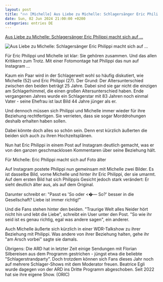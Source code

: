 ```yaml
---
layout: post
title: "🔥🔥 [Michelle] Aus Liebe zu Michelle: Schlagersänger Eric Philippi macht sich auf ..."
date: Sun, 02 Jun 2024 21:00:00 +0200
categories: entries DE
---
```

[Aus Liebe zu Michelle: Schlagersänger Eric Philippi macht sich auf ...](https://www.mainpost.de/ueberregional/boulevard/aktuell/schlager-aus-liebe-zu-michelle-schlagersaenger-eric-philippi-macht-sich-auf-foto-aelter-3-6-24-art-11512546)

![Aus Liebe zu Michelle: Schlagersänger Eric Philippi macht sich auf ...](https://www.mainpost.de/storage/image/9/7/3/0/10470379_eric-philippi-postet-fotomontage-jpg_teaser-social-sharing_1Clw4C_dESvB1.jpg)

Für Eric Philippi und Michelle ist klar: Sie gehören zusammen. Und das allen Kritikern zum Trotz. Mit einer Fotomontage hat Philippi das nun auf Instagram ...

Kaum ein Paar wird in der Schlagerwelt wohl so häufig diskutiert, wie Michelle (52) und Eric Philippi (27). Der Grund: Der Altersunterschied zwischen den beiden beträgt 25 Jahre. Dabei sind sie gar nicht die einzigen am Schlagerhimmel, die einen großen Altersunterschied haben. Ende vergangenen Jahres wurde ein Schlagerstar mit 83 Jahren noch einmal Vater - seine Ehefrau ist laut Bild 44 Jahre jünger als er.

Und dennoch müssen sich Philippi und Michelle immer wieder für ihre Beziehung rechtfertigen. Sie verrieten, dass sie sogar Morddrohungen deshalb erhalten haben sollen.

Dabei könnte doch alles so schön sein. Denn erst kürzlich äußerten die beiden sich auch zu ihren Hochzeitsplänen.

Nun hat Eric Philippi in einem Post auf Instagram deutlich gemacht, was er von den ganzen geschmacklosen Kommentaren über seine Beziehung hält.

Für Michelle: Eric Philippi macht sich auf Foto älter

Auf Instagram postete Philippi nun gemeinsam mit Michelle zwei Bilder. Es ist dasselbe Bild, vorne Michelle und hinter ihr Eric Philippi, der sie umarmt. Auf dem ersten Bild hat sich Philippis Gesicht jedoch stark verändert: Er sieht deutlich älter aus, als auf dem Original.

Darunter schreibt er: "Passt es 'So oder <�— So?' besser in die Gesellschaft? Liebe ist immer richtig!"

Und die Fans stehen hinter den beiden. "Traurige Welt alles Neider hört nicht hin und lebt die Liebe", schreibt ein User unter den Post. "So wie ihr seid ist es genau richtig, egal was andere sagen", ein anderer.

Auch Michelle äußerte sich kürzlich in einer WDR-Talkshow zu ihrer Beziehung mit Philippi. Was andere von ihrer Beziehung halten, gehe ihr "am Arsch vorbei" sagte sie damals.

Übrigens: Die ARD hat in letzter Zeit einige Sendungen mit Florian Silbereisen aus dem Programm gestrichen - jüngst etwa die beliebte "Schlagerstrandparty". Doch trotzdem können sich Fans dieses Jahr noch auf mehrere Schlager-Shows mit dem Moderator freuen. Beatrice Egli wurde dagegen von der ARD ins Dritte Programm abgeschoben. Seit 2022 hat sie ihre eigene Show. (ORIC)

